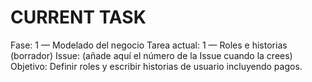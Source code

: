 # CURRENT TASK

Fase: 1 — Modelado del negocio
Tarea actual: 1 — Roles e historias (borrador)
Issue: (añade aquí el número de la Issue cuando la crees)
Objetivo: Definir roles y escribir historias de usuario incluyendo pagos.
